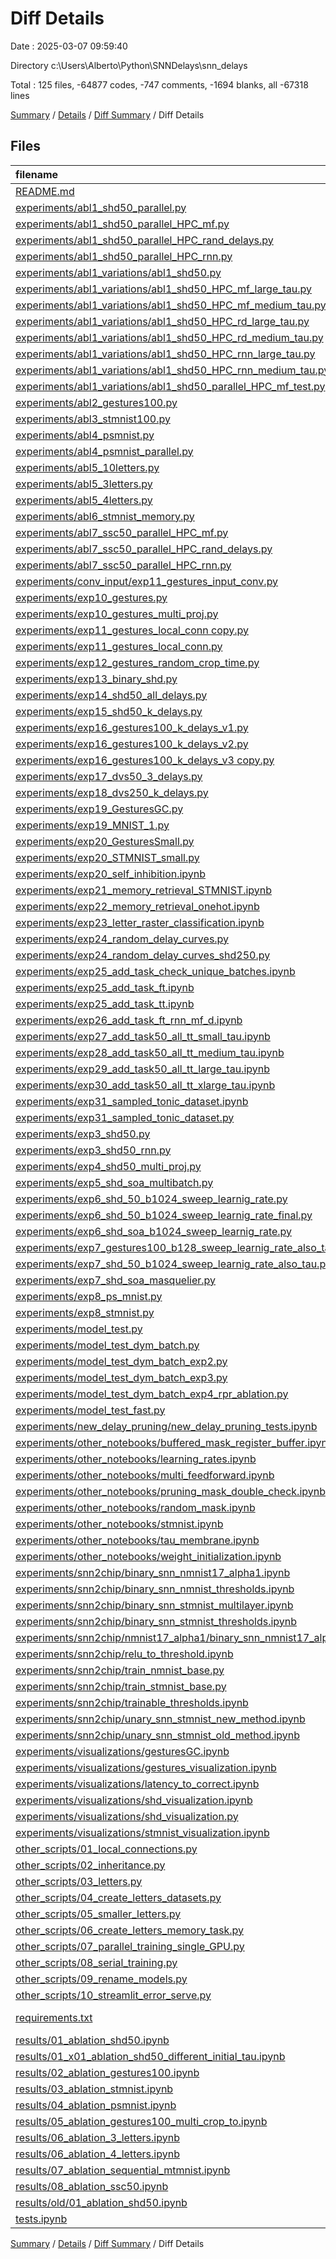 # Diff Details

Date : 2025-03-07 09:59:40

Directory c:\\Users\\Alberto\\Python\\SNNDelays\\snn_delays

Total : 125 files,  -64877 codes, -747 comments, -1694 blanks, all -67318 lines

[Summary](results.md) / [Details](details.md) / [Diff Summary](diff.md) / Diff Details

## Files
| filename | language | code | comment | blank | total |
| :--- | :--- | ---: | ---: | ---: | ---: |
| [README.md](/README.md) | Markdown | -2 | 0 | -1 | -3 |
| [experiments/abl1\_shd50\_parallel.py](/experiments/abl1_shd50_parallel.py) | Python | -80 | -21 | -24 | -125 |
| [experiments/abl1\_shd50\_parallel\_HPC\_mf.py](/experiments/abl1_shd50_parallel_HPC_mf.py) | Python | -90 | -12 | -24 | -126 |
| [experiments/abl1\_shd50\_parallel\_HPC\_rand\_delays.py](/experiments/abl1_shd50_parallel_HPC_rand_delays.py) | Python | -89 | -12 | -25 | -126 |
| [experiments/abl1\_shd50\_parallel\_HPC\_rnn.py](/experiments/abl1_shd50_parallel_HPC_rnn.py) | Python | -89 | -12 | -26 | -127 |
| [experiments/abl1\_variations/abl1\_shd50.py](/experiments/abl1_variations/abl1_shd50.py) | Python | -155 | -5 | -35 | -195 |
| [experiments/abl1\_variations/abl1\_shd50\_HPC\_mf\_large\_tau.py](/experiments/abl1_variations/abl1_shd50_HPC_mf_large_tau.py) | Python | -96 | -14 | -25 | -135 |
| [experiments/abl1\_variations/abl1\_shd50\_HPC\_mf\_medium\_tau.py](/experiments/abl1_variations/abl1_shd50_HPC_mf_medium_tau.py) | Python | -96 | -14 | -25 | -135 |
| [experiments/abl1\_variations/abl1\_shd50\_HPC\_rd\_large\_tau.py](/experiments/abl1_variations/abl1_shd50_HPC_rd_large_tau.py) | Python | -95 | -14 | -26 | -135 |
| [experiments/abl1\_variations/abl1\_shd50\_HPC\_rd\_medium\_tau.py](/experiments/abl1_variations/abl1_shd50_HPC_rd_medium_tau.py) | Python | -95 | -14 | -26 | -135 |
| [experiments/abl1\_variations/abl1\_shd50\_HPC\_rnn\_large\_tau.py](/experiments/abl1_variations/abl1_shd50_HPC_rnn_large_tau.py) | Python | -95 | -14 | -26 | -135 |
| [experiments/abl1\_variations/abl1\_shd50\_HPC\_rnn\_medium\_tau.py](/experiments/abl1_variations/abl1_shd50_HPC_rnn_medium_tau.py) | Python | -95 | -14 | -26 | -135 |
| [experiments/abl1\_variations/abl1\_shd50\_parallel\_HPC\_mf\_test.py](/experiments/abl1_variations/abl1_shd50_parallel_HPC_mf_test.py) | Python | -90 | -12 | -25 | -127 |
| [experiments/abl2\_gestures100.py](/experiments/abl2_gestures100.py) | Python | -157 | -5 | -36 | -198 |
| [experiments/abl3\_stmnist100.py](/experiments/abl3_stmnist100.py) | Python | -156 | -5 | -38 | -199 |
| [experiments/abl4\_psmnist.py](/experiments/abl4_psmnist.py) | Python | -158 | -5 | -40 | -203 |
| [experiments/abl4\_psmnist\_parallel.py](/experiments/abl4_psmnist_parallel.py) | Python | -88 | -11 | -25 | -124 |
| [experiments/abl5\_10letters.py](/experiments/abl5_10letters.py) | Python | -181 | -5 | -44 | -230 |
| [experiments/abl5\_3letters.py](/experiments/abl5_3letters.py) | Python | -181 | -5 | -45 | -231 |
| [experiments/abl5\_4letters.py](/experiments/abl5_4letters.py) | Python | -181 | -5 | -45 | -231 |
| [experiments/abl6\_stmnist\_memory.py](/experiments/abl6_stmnist_memory.py) | Python | -221 | -19 | -59 | -299 |
| [experiments/abl7\_ssc50\_parallel\_HPC\_mf.py](/experiments/abl7_ssc50_parallel_HPC_mf.py) | Python | -90 | -12 | -24 | -126 |
| [experiments/abl7\_ssc50\_parallel\_HPC\_rand\_delays.py](/experiments/abl7_ssc50_parallel_HPC_rand_delays.py) | Python | -89 | -12 | -25 | -126 |
| [experiments/abl7\_ssc50\_parallel\_HPC\_rnn.py](/experiments/abl7_ssc50_parallel_HPC_rnn.py) | Python | -89 | -12 | -26 | -127 |
| [experiments/conv\_input/exp11\_gestures\_input\_conv.py](/experiments/conv_input/exp11_gestures_input_conv.py) | Python | -36 | -3 | -11 | -50 |
| [experiments/exp10\_gestures.py](/experiments/exp10_gestures.py) | Python | -37 | -6 | -13 | -56 |
| [experiments/exp10\_gestures\_multi\_proj.py](/experiments/exp10_gestures_multi_proj.py) | Python | -89 | -9 | -21 | -119 |
| [experiments/exp11\_gestures\_local\_conn copy.py](/experiments/exp11_gestures_local_conn%20copy.py) | Python | -44 | -4 | -15 | -63 |
| [experiments/exp11\_gestures\_local\_conn.py](/experiments/exp11_gestures_local_conn.py) | Python | -43 | -4 | -14 | -61 |
| [experiments/exp12\_gestures\_random\_crop\_time.py](/experiments/exp12_gestures_random_crop_time.py) | Python | -168 | -7 | -40 | -215 |
| [experiments/exp13\_binary\_shd.py](/experiments/exp13_binary_shd.py) | Python | -50 | -9 | -24 | -83 |
| [experiments/exp14\_shd50\_all\_delays.py](/experiments/exp14_shd50_all_delays.py) | Python | -36 | -7 | -13 | -56 |
| [experiments/exp15\_shd50\_k\_delays.py](/experiments/exp15_shd50_k_delays.py) | Python | -37 | -11 | -15 | -63 |
| [experiments/exp16\_gestures100\_k\_delays\_v1.py](/experiments/exp16_gestures100_k_delays_v1.py) | Python | -59 | -7 | -26 | -92 |
| [experiments/exp16\_gestures100\_k\_delays\_v2.py](/experiments/exp16_gestures100_k_delays_v2.py) | Python | -43 | -7 | -16 | -66 |
| [experiments/exp16\_gestures100\_k\_delays\_v3 copy.py](/experiments/exp16_gestures100_k_delays_v3%20copy.py) | Python | -37 | -16 | -17 | -70 |
| [experiments/exp17\_dvs50\_3\_delays.py](/experiments/exp17_dvs50_3_delays.py) | Python | -44 | -6 | -17 | -67 |
| [experiments/exp18\_dvs250\_k\_delays.py](/experiments/exp18_dvs250_k_delays.py) | Python | -40 | -6 | -15 | -61 |
| [experiments/exp19\_GesturesGC.py](/experiments/exp19_GesturesGC.py) | Python | -64 | -6 | -23 | -93 |
| [experiments/exp19\_MNIST\_1.py](/experiments/exp19_MNIST_1.py) | Python | -64 | -6 | -23 | -93 |
| [experiments/exp20\_GesturesSmall.py](/experiments/exp20_GesturesSmall.py) | Python | -42 | -4 | -16 | -62 |
| [experiments/exp20\_STMNIST\_small.py](/experiments/exp20_STMNIST_small.py) | Python | -41 | -4 | -17 | -62 |
| [experiments/exp20\_self\_inhibition.ipynb](/experiments/exp20_self_inhibition.ipynb) | JSON | -1,646 | 0 | -1 | -1,647 |
| [experiments/exp21\_memory\_retrieval\_STMNIST.ipynb](/experiments/exp21_memory_retrieval_STMNIST.ipynb) | JSON | -5,245 | 0 | -1 | -5,246 |
| [experiments/exp22\_memory\_retrieval\_onehot.ipynb](/experiments/exp22_memory_retrieval_onehot.ipynb) | JSON | -6,383 | 0 | -1 | -6,384 |
| [experiments/exp23\_letter\_raster\_classification.ipynb](/experiments/exp23_letter_raster_classification.ipynb) | JSON | -634 | 0 | -1 | -635 |
| [experiments/exp24\_random\_delay\_curves.py](/experiments/exp24_random_delay_curves.py) | Python | -67 | -21 | -19 | -107 |
| [experiments/exp24\_random\_delay\_curves\_shd250.py](/experiments/exp24_random_delay_curves_shd250.py) | Python | -67 | -21 | -19 | -107 |
| [experiments/exp25\_add\_task\_check\_unique\_batches.ipynb](/experiments/exp25_add_task_check_unique_batches.ipynb) | JSON | -1,168 | 0 | -1 | -1,169 |
| [experiments/exp25\_add\_task\_ft.ipynb](/experiments/exp25_add_task_ft.ipynb) | JSON | -2,554 | 0 | -1 | -2,555 |
| [experiments/exp25\_add\_task\_tt.ipynb](/experiments/exp25_add_task_tt.ipynb) | JSON | -990 | 0 | -1 | -991 |
| [experiments/exp26\_add\_task\_ft\_rnn\_mf\_d.ipynb](/experiments/exp26_add_task_ft_rnn_mf_d.ipynb) | JSON | -922 | 0 | -1 | -923 |
| [experiments/exp27\_add\_task50\_all\_tt\_small\_tau.ipynb](/experiments/exp27_add_task50_all_tt_small_tau.ipynb) | JSON | -823 | 0 | -1 | -824 |
| [experiments/exp28\_add\_task50\_all\_tt\_medium\_tau.ipynb](/experiments/exp28_add_task50_all_tt_medium_tau.ipynb) | JSON | -798 | 0 | -1 | -799 |
| [experiments/exp29\_add\_task50\_all\_tt\_large\_tau.ipynb](/experiments/exp29_add_task50_all_tt_large_tau.ipynb) | JSON | -798 | 0 | -1 | -799 |
| [experiments/exp30\_add\_task50\_all\_tt\_xlarge\_tau.ipynb](/experiments/exp30_add_task50_all_tt_xlarge_tau.ipynb) | JSON | -809 | 0 | -1 | -810 |
| [experiments/exp31\_sampled\_tonic\_dataset.ipynb](/experiments/exp31_sampled_tonic_dataset.ipynb) | JSON | -2,236 | 0 | -1 | -2,237 |
| [experiments/exp31\_sampled\_tonic\_dataset.py](/experiments/exp31_sampled_tonic_dataset.py) | Python | -89 | -3 | -28 | -120 |
| [experiments/exp3\_shd50.py](/experiments/exp3_shd50.py) | Python | -35 | -3 | -10 | -48 |
| [experiments/exp3\_shd50\_rnn.py](/experiments/exp3_shd50_rnn.py) | Python | -36 | -6 | -13 | -55 |
| [experiments/exp4\_shd50\_multi\_proj.py](/experiments/exp4_shd50_multi_proj.py) | Python | -88 | -7 | -18 | -113 |
| [experiments/exp5\_shd\_soa\_multibatch.py](/experiments/exp5_shd_soa_multibatch.py) | Python | -35 | -5 | -13 | -53 |
| [experiments/exp6\_shd\_50\_b1024\_sweep\_learnig\_rate.py](/experiments/exp6_shd_50_b1024_sweep_learnig_rate.py) | Python | -33 | -5 | -13 | -51 |
| [experiments/exp6\_shd\_50\_b1024\_sweep\_learnig\_rate\_final.py](/experiments/exp6_shd_50_b1024_sweep_learnig_rate_final.py) | Python | -66 | -11 | -33 | -110 |
| [experiments/exp6\_shd\_soa\_b1024\_sweep\_learnig\_rate.py](/experiments/exp6_shd_soa_b1024_sweep_learnig_rate.py) | Python | -33 | -4 | -13 | -50 |
| [experiments/exp7\_gestures100\_b128\_sweep\_learnig\_rate\_also\_tau.py](/experiments/exp7_gestures100_b128_sweep_learnig_rate_also_tau.py) | Python | -71 | -11 | -32 | -114 |
| [experiments/exp7\_shd\_50\_b1024\_sweep\_learnig\_rate\_also\_tau.py](/experiments/exp7_shd_50_b1024_sweep_learnig_rate_also_tau.py) | Python | -70 | -14 | -30 | -114 |
| [experiments/exp7\_shd\_soa\_masquelier.py](/experiments/exp7_shd_soa_masquelier.py) | Python | -37 | -3 | -11 | -51 |
| [experiments/exp8\_ps\_mnist.py](/experiments/exp8_ps_mnist.py) | Python | -36 | -4 | -14 | -54 |
| [experiments/exp8\_stmnist.py](/experiments/exp8_stmnist.py) | Python | -36 | -5 | -14 | -55 |
| [experiments/model\_test.py](/experiments/model_test.py) | Python | -50 | -3 | -13 | -66 |
| [experiments/model\_test\_dym\_batch.py](/experiments/model_test_dym_batch.py) | Python | -59 | -7 | -18 | -84 |
| [experiments/model\_test\_dym\_batch\_exp2.py](/experiments/model_test_dym_batch_exp2.py) | Python | -39 | -6 | -11 | -56 |
| [experiments/model\_test\_dym\_batch\_exp3.py](/experiments/model_test_dym_batch_exp3.py) | Python | -29 | -42 | -15 | -86 |
| [experiments/model\_test\_dym\_batch\_exp4\_rpr\_ablation.py](/experiments/model_test_dym_batch_exp4_rpr_ablation.py) | Python | -47 | -11 | -13 | -71 |
| [experiments/model\_test\_fast.py](/experiments/model_test_fast.py) | Python | -49 | -3 | -13 | -65 |
| [experiments/new\_delay\_pruning/new\_delay\_pruning\_tests.ipynb](/experiments/new_delay_pruning/new_delay_pruning_tests.ipynb) | JSON | -687 | 0 | -1 | -688 |
| [experiments/other\_notebooks/buffered\_mask\_register\_buffer.ipynb](/experiments/other_notebooks/buffered_mask_register_buffer.ipynb) | JSON | -1,477 | 0 | -1 | -1,478 |
| [experiments/other\_notebooks/learning\_rates.ipynb](/experiments/other_notebooks/learning_rates.ipynb) | JSON | -2,153 | 0 | -1 | -2,154 |
| [experiments/other\_notebooks/multi\_feedforward.ipynb](/experiments/other_notebooks/multi_feedforward.ipynb) | JSON | -1,318 | 0 | -1 | -1,319 |
| [experiments/other\_notebooks/pruning\_mask\_double\_check.ipynb](/experiments/other_notebooks/pruning_mask_double_check.ipynb) | JSON | -282 | 0 | -1 | -283 |
| [experiments/other\_notebooks/random\_mask.ipynb](/experiments/other_notebooks/random_mask.ipynb) | JSON | -1,068 | 0 | -1 | -1,069 |
| [experiments/other\_notebooks/stmnist.ipynb](/experiments/other_notebooks/stmnist.ipynb) | JSON | -88 | 0 | -1 | -89 |
| [experiments/other\_notebooks/tau\_membrane.ipynb](/experiments/other_notebooks/tau_membrane.ipynb) | JSON | -2,562 | 0 | -1 | -2,563 |
| [experiments/other\_notebooks/weight\_initialization.ipynb](/experiments/other_notebooks/weight_initialization.ipynb) | JSON | -556 | 0 | -1 | -557 |
| [experiments/snn2chip/binary\_snn\_nmnist17\_alpha1.ipynb](/experiments/snn2chip/binary_snn_nmnist17_alpha1.ipynb) | JSON | -1,323 | 0 | -1 | -1,324 |
| [experiments/snn2chip/binary\_snn\_nmnist\_thresholds.ipynb](/experiments/snn2chip/binary_snn_nmnist_thresholds.ipynb) | JSON | -881 | 0 | -1 | -882 |
| [experiments/snn2chip/binary\_snn\_stmnist\_multilayer.ipynb](/experiments/snn2chip/binary_snn_stmnist_multilayer.ipynb) | JSON | -137 | 0 | -1 | -138 |
| [experiments/snn2chip/binary\_snn\_stmnist\_thresholds.ipynb](/experiments/snn2chip/binary_snn_stmnist_thresholds.ipynb) | JSON | -332 | 0 | -1 | -333 |
| [experiments/snn2chip/nmnist17\_alpha1/binary\_snn\_nmnist17\_alpha1.ipynb](/experiments/snn2chip/nmnist17_alpha1/binary_snn_nmnist17_alpha1.ipynb) | JSON | -468 | 0 | -1 | -469 |
| [experiments/snn2chip/relu\_to\_threshold.ipynb](/experiments/snn2chip/relu_to_threshold.ipynb) | JSON | -291 | 0 | -1 | -292 |
| [experiments/snn2chip/train\_nmnist\_base.py](/experiments/snn2chip/train_nmnist_base.py) | Python | -35 | -11 | -17 | -63 |
| [experiments/snn2chip/train\_stmnist\_base.py](/experiments/snn2chip/train_stmnist_base.py) | Python | -33 | -5 | -14 | -52 |
| [experiments/snn2chip/trainable\_thresholds.ipynb](/experiments/snn2chip/trainable_thresholds.ipynb) | JSON | -987 | 0 | -1 | -988 |
| [experiments/snn2chip/unary\_snn\_stmnist\_new\_method.ipynb](/experiments/snn2chip/unary_snn_stmnist_new_method.ipynb) | JSON | -4,293 | 0 | -1 | -4,294 |
| [experiments/snn2chip/unary\_snn\_stmnist\_old\_method.ipynb](/experiments/snn2chip/unary_snn_stmnist_old_method.ipynb) | JSON | -6,528 | 0 | -1 | -6,529 |
| [experiments/visualizations/gesturesGC.ipynb](/experiments/visualizations/gesturesGC.ipynb) | JSON | -476 | 0 | -1 | -477 |
| [experiments/visualizations/gestures\_visualization.ipynb](/experiments/visualizations/gestures_visualization.ipynb) | JSON | -754 | 0 | -1 | -755 |
| [experiments/visualizations/latency\_to\_correct.ipynb](/experiments/visualizations/latency_to_correct.ipynb) | JSON | -234 | 0 | -1 | -235 |
| [experiments/visualizations/shd\_visualization.ipynb](/experiments/visualizations/shd_visualization.ipynb) | JSON | -2,767 | 0 | -1 | -2,768 |
| [experiments/visualizations/shd\_visualization.py](/experiments/visualizations/shd_visualization.py) | Python | -47 | -5 | -11 | -63 |
| [experiments/visualizations/stmnist\_visualization.ipynb](/experiments/visualizations/stmnist_visualization.ipynb) | JSON | -286 | 0 | -1 | -287 |
| [other\_scripts/01\_local\_connections.py](/other_scripts/01_local_connections.py) | Python | -38 | -3 | -11 | -52 |
| [other\_scripts/02\_inheritance.py](/other_scripts/02_inheritance.py) | Python | -17 | -4 | -7 | -28 |
| [other\_scripts/03\_letters.py](/other_scripts/03_letters.py) | Python | -40 | -12 | -11 | -63 |
| [other\_scripts/04\_create\_letters\_datasets.py](/other_scripts/04_create_letters_datasets.py) | Python | -231 | -59 | -81 | -371 |
| [other\_scripts/05\_smaller\_letters.py](/other_scripts/05_smaller_letters.py) | Python | -40 | -12 | -11 | -63 |
| [other\_scripts/06\_create\_letters\_memory\_task.py](/other_scripts/06_create_letters_memory_task.py) | Python | -47 | -31 | -21 | -99 |
| [other\_scripts/07\_parallel\_training\_single\_GPU.py](/other_scripts/07_parallel_training_single_GPU.py) | Python | -50 | -10 | -14 | -74 |
| [other\_scripts/08\_serial\_training.py](/other_scripts/08_serial_training.py) | Python | -43 | -7 | -11 | -61 |
| [other\_scripts/09\_rename\_models.py](/other_scripts/09_rename_models.py) | Python | -14 | -6 | -5 | -25 |
| [other\_scripts/10\_streamlit\_error\_serve.py](/other_scripts/10_streamlit_error_serve.py) | Python | -38 | -11 | -12 | -61 |
| [requirements.txt](/requirements.txt) | pip requirements | -2 | 0 | 0 | -2 |
| [results/01\_ablation\_shd50.ipynb](/results/01_ablation_shd50.ipynb) | JSON | -380 | 0 | -1 | -381 |
| [results/01\_x01\_ablation\_shd50\_different\_initial\_tau.ipynb](/results/01_x01_ablation_shd50_different_initial_tau.ipynb) | JSON | -375 | 0 | -1 | -376 |
| [results/02\_ablation\_gestures100.ipynb](/results/02_ablation_gestures100.ipynb) | JSON | -534 | 0 | -1 | -535 |
| [results/03\_ablation\_stmnist.ipynb](/results/03_ablation_stmnist.ipynb) | JSON | -489 | 0 | -1 | -490 |
| [results/04\_ablation\_psmnist.ipynb](/results/04_ablation_psmnist.ipynb) | JSON | -497 | 0 | -1 | -498 |
| [results/05\_ablation\_gestures100\_multi\_crop\_to.ipynb](/results/05_ablation_gestures100_multi_crop_to.ipynb) | JSON | -612 | 0 | -1 | -613 |
| [results/06\_ablation\_3\_letters.ipynb](/results/06_ablation_3_letters.ipynb) | JSON | -183 | 0 | -1 | -184 |
| [results/06\_ablation\_4\_letters.ipynb](/results/06_ablation_4_letters.ipynb) | JSON | -178 | 0 | -1 | -179 |
| [results/07\_ablation\_sequential\_mtmnist.ipynb](/results/07_ablation_sequential_mtmnist.ipynb) | JSON | -233 | 0 | -1 | -234 |
| [results/08\_ablation\_ssc50.ipynb](/results/08_ablation_ssc50.ipynb) | JSON | -380 | 0 | -1 | -381 |
| [results/old/01\_ablation\_shd50.ipynb](/results/old/01_ablation_shd50.ipynb) | JSON | -477 | 0 | -1 | -478 |
| [tests.ipynb](/tests.ipynb) | JSON | -106 | 0 | -1 | -107 |

[Summary](results.md) / [Details](details.md) / [Diff Summary](diff.md) / Diff Details